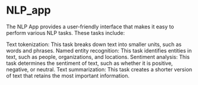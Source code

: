 # NLP_app
The NLP App provides a user-friendly interface that makes it easy to perform various NLP tasks. These tasks include:

Text tokenization: This task breaks down text into smaller units, such as words and phrases.
Named entity recognition: This task identifies entities in text, such as people, organizations, and locations.
Sentiment analysis: This task determines the sentiment of text, such as whether it is positive, negative, or neutral.
Text summarization: This task creates a shorter version of text that retains the most important information.
